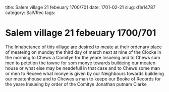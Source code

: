 title: Salem village 21 febeuary 1700/701
date: 1701-02-21
slug: d1e14787
category: SalVRec
tags: 


<div markdown class="doc" id="d1e14787">


# Salem village 21 febeuary 1700/701

The Inhabetance of this village are desired to meate at their ordenary place of meateing on munday the third day of march next at nine of the Clocke in the morning to Chews a Comitye for the yeare Insueing and to Chews som men to petetion the towne for som monye towards buildeing our meaten house or what else may be neadefull in that case and to Chews some man or men to Receve what monye is given by our Neighbours towards buildeing our meatenhouse and to Chewes a man to keepe our Booke of Records for the yeare Insueing by order of the Comitye Jonathan putnam Clarke
</div>